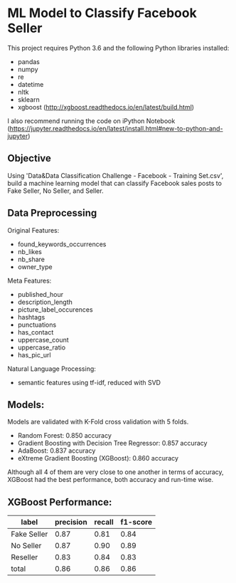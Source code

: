 # ML Model to Classify Facebook Seller


This project requires Python 3.6 and the following Python libraries installed:

* pandas
* numpy
* re
* datetime
* nltk
* sklearn
* xgboost (http://xgboost.readthedocs.io/en/latest/build.html)
  
I also recommend running the code on iPython Notebook (https://jupyter.readthedocs.io/en/latest/install.html#new-to-python-and-jupyter)

## Objective

Using 'Data&Data Classification Challenge - Facebook - Training Set.csv', build a machine learning model that can classify Facebook sales posts to Fake Seller, No Seller, and Seller.

## Data Preprocessing
Original Features:
* found_keywords_occurrences	
* nb_likes			
* nb_share
* owner_type

Meta Features:
* published_hour 
* description_length
* picture_label_occurences
* hashtags 
* punctuations 
* has_contact
* uppercase_count
* uppercase_ratio
* has_pic_url 

Natural Language Processing:
* semantic features using tf-idf, reduced with SVD

## Models:

Models are validated with K-Fold cross validation with 5 folds.

* Random Forest: 0.850 accuracy
* Gradient Boosting with Decision Tree Regressor: 0.857 accuracy
* AdaBoost: 0.837 accuracy
* eXtreme Gradient Boosting (XGBoost): 0.860 accuracy

Although all 4 of them are very close to one another in terms of accuracy, XGBoost had the best performance, both accuracy and run-time wise. 

## XGBoost Performance:

| label | precision | recall | f1-score | 
| ----- | --------- | ------ | ---------|
| Fake Seller | 0.87 | 0.81 |  0.84 | 
|  No Seller | 0.87 | 0.90 | 0.89 |
| Reseller | 0.83 | 0.84 | 0.83 |
| total |  0.86 |  0.86 |  0.86 |

